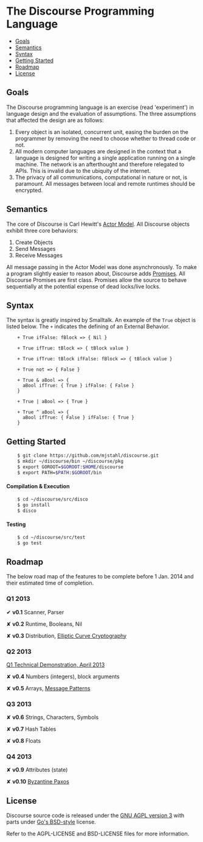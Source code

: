 # The Discourse Programming Language
 * [Goals](#goals)
 * [Semantics](#semantics)
 * [Syntax](#syntax)
 * [Getting Started](#getting-started)
 * [Roadmap](#roadmap)
 * [License](#license)

## Goals
The Discourse programming language is an exercise (read 'experiment') in language design and the evaluation of assumptions.  The three assumptions that affected the design are as follows:

1. Every object is an isolated, concurrent unit, easing the burden on the programmer by removing the need to choose whether to thread code or not.
2. All modern computer languages are designed in the context that a language is designed for writing a single application running on a single machine.  The network is an afterthought and therefore relegated to APIs. This is invalid due to the ubiquity of the internet.
3. The privacy of all communications, computational in nature or not, is paramount. All messages between local and remote runtimes should be encrypted.

## Semantics
The core of Discourse is Carl Hewitt's [Actor Model](https://en.wikipedia.org/wiki/Actor_model). All Discourse objects exhibit three core behaviors:

1. Create Objects
2. Send Messages
3. Receive Messages

All message passing in the Actor Model was done asynchronously. To make a program slightly easier to reason about, Discourse adds [Promises](https://en.wikipedia.org/wiki/Futures_and_promises). All Discourse Promises are first class.  Promises allow the source to behave sequentially at the potential expense of dead locks/live locks.

## Syntax
The syntax is greatly inspired by Smalltalk.  An example of the ```True``` object is listed below. The ```+``` indicates the defining of an External Behavior.
```smalltalk
    + True ifFalse: fBlock => { Nil }

    + True ifTrue: tBlock => { tBlock value }

    + True ifTrue: tBlock ifFalse: fBlock => { tBlock value }

    + True not => { False }

    + True & aBool => {
      aBool ifTrue: { True } ifFalse: { False }
    }

    + True | aBool => { True }

    + True ^ aBool => {
      aBool ifTrue: { False } ifFalse: { True }
    }
```
## Getting Started
```bash
    $ git clone https://github.com/mjstahl/discourse.git
    $ mkdir ~/discourse/bin ~/discourse/pkg
    $ export GOROOT=$GOROOT:$HOME/discourse
    $ export PATH=$PATH:$GOROOT/bin
```

#### Compilation & Execution
```bash
    $ cd ~/discourse/src/disco
    $ go install
    $ disco
```
#### Testing
```bash
    $ cd ~/discourse/src/test
    $ go test
```

## Roadmap
The below road map of the features to be complete before 1 Jan. 2014 and their estimated time of completion.

### Q1 2013
&#x2714; **v0.1** Scanner, Parser

&#x2718; **v0.2** Runtime, Booleans, Nil

&#x2718; **v0.3** Distribution, [Elliptic Curve Cryptography](http://en.wikipedia.org/wiki/Elliptic_curve_cryptography)

### Q2 2013
[Q1 Technical Demonstration, April 2013](https://github.com/mjstahl/discourse/wiki/Technical-Demonstration,-01-Apr-2013)

&#x2718; **v0.4**  Numbers (integers), block arguments

&#x2718; **v0.5**  Arrays, [Message Patterns](http://www.fscript.org/documentation/OOPAL.pdf)

### Q3 2013
&#x2718; **v0.6**  Strings, Characters, Symbols

&#x2718; **v0.7**  Hash Tables

&#x2718; **v0.8**  Floats

### Q4 2013
&#x2718; **v0.9**  Attributes (state)

&#x2718; **v0.10** [Byzantine Paxos](http://en.wikipedia.org/wiki/Paxos_\(computer_science\)#Byzantine_Paxos)

## License
Discourse source code is released under the [GNU AGPL version 3](http://www.gnu.org/licenses/agpl.html) with parts under [Go's BSD-style](https://github.com/mjstahl/discourse/blob/master/legal/BSD-LICENSE) license.

Refer to the AGPL-LICENSE and BSD-LICENSE files for more information. 
